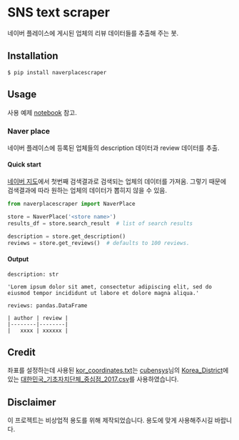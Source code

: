# SNS text scraper

네이버 플레이스에 게시된 업체의 리뷰 데이터들를 추출해 주는 봇.

## Installation

```shell
$ pip install naverplacescraper
```

## Usage

사용 예제 [notebook](https://github.com/choi-jiwoo/naver-place-scraper) 참고.

### Naver place

네이버 플레이스에 등록된 업체들의 description 데이터과 review 데이터를 추출.

#### Quick start

[네이버 지도](map.naver.com)에서 첫번째 검색결과로 검색되는 업체의 데이터를 가져옴. 그렇기 때문에 검색결과에 따라 원하는 업체의 데이터가 뽑히지 않을 수 있음.

```python
from naverplacescraper import NaverPlace

store = NaverPlace('<store name>')
results_df = store.search_result  # list of search results

description = store.get_description()
reviews = store.get_reviews()  # defaults to 100 reviews.
```

#### Output

```
description: str

'Lorem ipsum dolor sit amet, consectetur adipiscing elit, sed do eiusmod tempor incididunt ut labore et dolore magna aliqua.'

reviews: pandas.DataFrame

| author | review |
|--------|--------|
|   xxxx | xxxxxx |
```

## Credit

좌표를 설정하는데 사용된 [kor_coordinates.txt](https://github.com/choi-jiwoo/naver-place-scraper/blob/master/data/kor_coordinates.txt)는 [cubensys](https://github.com/cubensys)님의 [Korea_District](https://github.com/cubensys/Korea_District)에 있는 [대한민국\_기초자치단체\_중심점\_2017.csv](https://github.com/cubensys/Korea_District/blob/master/2_%EB%8C%80%ED%95%9C%EB%AF%BC%EA%B5%AD_%EA%B8%B0%EC%B4%88%EC%9E%90%EC%B9%98%EB%8B%A8%EC%B2%B4/%EB%8C%80%ED%95%9C%EB%AF%BC%EA%B5%AD_%EA%B8%B0%EC%B4%88%EC%9E%90%EC%B9%98%EB%8B%A8%EC%B2%B4_%EC%A4%91%EC%8B%AC%EC%A0%90_2017.csv)를 사용하였습니다.

## Disclaimer

이 프로젝트는 비상업적 용도를 위해 제작되었습니다. 용도에 맞게 사용해주시길 바랍니다.
